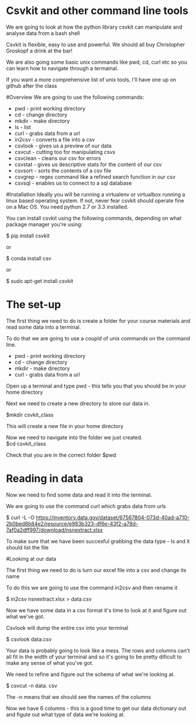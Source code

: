 # Csvkit and other command line tools

We are going to look at how the python library csvkit can manipulate and analyse data from a bash shell

Csvkit is flexible, easy to use and powerful. We should all buy Christopher Groskopf a drink at the bar! 

We are also going some basic unix commands like pwd, cd, curl etc so you can learn how to navigate through a termainal.

If you want a more comprehensive list of unix tools, I'll have one up on github after the class

#Overview
We are going to use the following commands:

* pwd - print working directory 
* cd - change directory
* mkdir - make directory
* ls - list
* curl - grabs data from a url
* in2csv - converts a file into a csv
* csvlook - gives us a preview of our data
* csvcut - cutting too for manipulating csvs
* csvclean - cleans our csv for errors
* csvstat - gives us descriptive stats for the content of our csv
* csvsort - sorts the contents of a csv file
* csvgrep - regex command like a refined search function in our csv
* csvsql - enables us to connect to a sql database 

#Installation
Ideally you will be running a virtualenv or virtualbox running a linux based operating system.
If not, never fear csvkit should operate fine on a Mac OS. 
You need python 2.7 or 3.3 installed. 

You can install csvkit using the following commands, depending on what package manager you're using:

$ pip install csvkit

or 

$ conda install csv

or 

$ sudo apt-get install csvkit

# The set-up

The first thing we need to do is create a folder for your course materials and read some data into a terminal. 

To do that we are going to use a coupld of unix commands on the command line. 

* pwd - print working directory
* cd - change directory
* mkdir - make directory
* curl - grabs data from a url

Open up a terminal and type pwd - this tells you that you should be in your home directory

Next we need to create a new directory to store our data in.

$mkdir csvkit_class 

This will create a new file in your home directory

Now we need to navigate into the folder we just created.  
$cd csvkit_class 

Check that you are in the correct folder
$pwd 

# Reading in data

Now we need to find some data and read it into the terminal. 

We are going to use the command curl which grabs data from urls

$ curl -L -O https://inventory.data.gov/dataset/67567804-073d-40ad-a710-2b0bed8b84e2/resource/e983b323-df6e-43f2-a78d-7af0a2dff997/download/nsnextract.xlsx

To make sure that we have been succesful grabbing the data type - ls and it should list the file

#Looking at our data

The first thing we need to do is turn our excel file into a csv and change its name

To do this we are going to use the command in2csv and then rename it

$ in2csv nsnextract.xlsx > data.csv

Now we have some data in a csv format it's time to look at it and figure out what we've got. 

Csvlook will dump the entire csv into your terminal 

$ csvlook data.csv

Your data is probably going to look like a mess. The rows and columns can't all fit in  the width of your terminal and so it's going to be pretty dificult to make any sense of what you've got. 

We need to refine and figure out the schema of what we're looking at. 

$ csvcut -n data. csv 

The -n means that we should see the names of the columns 

Now we have 6 columns - this is a good time to get our data dictionary out and figute out what type of data we're looking at. 








